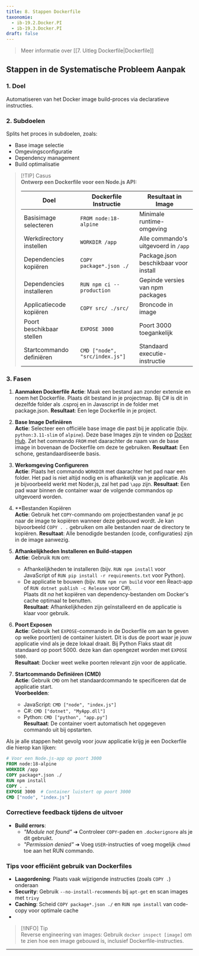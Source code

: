 ```yaml
---
title: 8. Stappen Dockerfile
taxonomie:
  - ib-19.2.Docker.PI
  - ib-19.3.Docker.PI
draft: false
---
```


> Meer informatie over [[7. Uitleg Dockerfile|Dockerfile]]

## Stappen in de Systematische Probleem Aanpak
### 1. Doel
Automatiseren van het Docker image build-proces via declaratieve instructies.

### 2. Subdoelen
Splits het proces in subdoelen, zoals:
  - Base image selectie
  - Omgevingsconfiguratie
  - Dependency management
  - Build optimalisatie

> [!TIP] Casus  
> **Ontwerp een Dockerfile voor een Node.js API:**  
> 
> | Doel                         | Dockerfile Instructie          | Resultaat in Image                     |  
> | ---------------------------- | ------------------------------- | --------------------------------------- |  
> | Basisimage selecteren        | `FROM node:18-alpine`           | Minimale runtime-omgeving              |  
> | Werkdirectory instellen      | `WORKDIR /app`                  | Alle commando's uitgevoerd in `/app`    |  
> | Dependencies kopiëren       | `COPY package*.json ./`         | Package.json beschikbaar voor install   |  
> | Dependencies installeren    | `RUN npm ci --production`       | Gepinde versies van npm packages        |  
> | Applicatiecode kopiëren     | `COPY src/ ./src/`              | Broncode in image                       |  
> | Poort beschikbaar stellen   | `EXPOSE 3000`                   | Poort 3000 toegankelijk                 |  
> | Startcommando definiëren    | `CMD ["node", "src/index.js"]`  | Standaard executie-instructie           |  

### 3. Fasen  
1. **Aanmaken Dockerfile**
   **Actie**: Maak een bestand aan zonder extensie en noem het Dockerfile. Plaats dit bestand in je projectmap. Bij C# is dit in dezelfde folder als .csproj en in Javascript in de folder met package.json.
   **Resultaat**: Een lege Dockerfile in je project.

2. **Base Image Definiëren**  
   **Actie**: Selecteer een officiële base image die past bij je applicatie (bijv. `python:3.11-slim` of `alpine`). Deze base Images zijn te vinden op [Docker Hub](https://hub.docker.com/search?badges=official). Zet het commando `FROM` met daarachter de naam van de base image in bovenaan de Dockerfile om deze te gebruiken.
   **Resultaat**: Een schone, gestandaardiseerde basis.  

3. **Werkomgeving Configureren**  
   **Actie**: Plaats het commando `WORKDIR` met daarachter het pad naar een folder. Het pad is niet altijd nodig en is afhankelijk van je applicatie. Als je bijvoorbeeld werkt met Noder.js, zal het pad  `\app` zijn.
   **Resultaat**: Een pad waar binnen de container waar de volgende commandos op uitgevoerd worden.  

4. **Bestanden Kopiëren  
   **Actie**: Gebruik het `COPY`-commando om projectbestanden vanaf je pc naar de image te kopiëren wanneer deze gebouwd wordt. Je kan bijvoorbeeld `COPY . .` gebruiken om alle bestanden naar de directory te kopiëren.
   **Resultaat**: Alle benodigde bestanden (code, configuraties) zijn in de image aanwezig.  

5. **Afhankelijkheden Installeren en Build-stappen**  
   **Actie**: Gebruik `RUN` om:  
   - Afhankelijkheden te installeren (bijv. `RUN npm install` voor JavaScript of `RUN pip install -r requirements.txt` voor Python).  
   - De applicatie te bouwen (bijv. `RUN npm run build` voor een React-app of `RUN dotnet publish -c Release` voor C#).  
   Plaats dit *na* het kopiëren van dependency-bestanden om Docker's cache optimaal te benutten.  
   **Resultaat**: Afhankelijkheden zijn geïnstalleerd en de applicatie is klaar voor gebruik.

5. **Poort Exposen**  
   **Actie**: Gebruik het `EXPOSE`-commando in de Dockerfile om aan te geven op welke poort(en) de container luistert. Dit is dus de poort waar je jouw applicatie vind als je deze lokaal draait. Bij Python Flaks staat dit standaard op poort 5000. deze kan dan opengezet worden met `EXPOSE 5000`.  
   **Resultaat**: Docker weet welke poorten relevant zijn voor de applicatie.  

7. **Startcommando Definiëren (CMD)**  
   **Actie**: Gebruik `CMD` om het standaardcommando te specificeren dat de applicatie start.  
   **Voorbeelden**:  
     - JavaScript: `CMD ["node", "index.js"]`  
     - C#: `CMD ["dotnet", "MyApp.dll"]`  
     - Python: `CMD ["python", "app.py"]`  
   **Resultaat**: De container voert automatisch het opgegeven commando uit bij opstarten.  

Als je alle stappen hebt gevolg voor jouw applicatie krijg je een Dockerfile die hierop kan lijken:
``` Dockerfile
# Voor een Node.js-app op poort 3000  
FROM node:18-alpine  
WORKDIR /app  
COPY package*.json ./  
RUN npm install  
COPY . .  
EXPOSE 3000  # Container luistert op poort 3000  
CMD ["node", "index.js"]  
```

### Correctieve feedback tijdens de uitvoer
- **Build errors**:  
  - *"Module not found"* ➔ Controleer `COPY`-paden en `.dockerignore` als je dit gebruikt. 
  - *"Permission denied"* ➔ Voeg `USER`-instructies of voeg mogelijk `chmod` toe aan het RUN commando.

### Tips voor efficiënt gebruik van Dockerfiles
- **Laagordening**: Plaats vaak wijzigende instructies (zoals `COPY .`) onderaan  
- **Security**: Gebruik `--no-install-recommends` bij `apt-get` en scan images met `trivy`  
- **Caching**: Scheid `COPY package*.json ./` en `RUN npm install` van code-copy voor optimale cache 
- 
> [!INFO] Tip  
> Reverse engineering van images: Gebruik `docker inspect [image]` om te   zien hoe een image gebouwd is, inclusief Dockerfile-instructies. 

---





